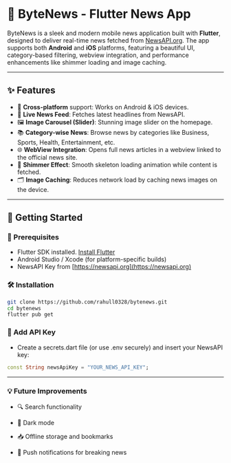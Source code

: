 # 📱 ByteNews - Flutter News App

ByteNews is a sleek and modern mobile news application built with **Flutter**, designed to deliver real-time news fetched from [NewsAPI.org](https://newsapi.org/). The app supports both **Android** and **iOS** platforms, featuring a beautiful UI, category-based filtering, webview integration, and performance enhancements like shimmer loading and image caching.

---

## ✨ Features

- 📌 **Cross-platform** support: Works on Android & iOS devices.
- 📰 **Live News Feed**: Fetches latest headlines from NewsAPI.
- 🖼️ **Image Carousel (Slider)**: Stunning image slider on the homepage.
- 📚 **Category-wise News**: Browse news by categories like Business, Sports, Health, Entertainment, etc.
- 🌐 **WebView Integration**: Opens full news articles in a webview linked to the official news site.
- 💫 **Shimmer Effect**: Smooth skeleton loading animation while content is fetched.
- 🗂️ **Image Caching**: Reduces network load by caching news images on the device.

---

## 🚀 Getting Started

### 🔧 Prerequisites

- Flutter SDK installed. [Install Flutter](https://flutter.dev/docs/get-started/install)
- Android Studio / Xcode (for platform-specific builds)
- NewsAPI Key from [https://newsapi.org](https://newsapi.org)

### 🛠️ Installation

```bash
git clone https://github.com/rahull0328/bytenews.git
cd bytenews
flutter pub get
```

### 🔑 Add API Key

- Create a secrets.dart file (or use .env securely) and insert your NewsAPI key:

```dart
const String newsApiKey = "YOUR_NEWS_API_KEY";
```

---

### 💡 Future Improvements
- 🔍 Search functionality

- 🌙 Dark mode

- 📥 Offline storage and bookmarks

- 🔔 Push notifications for breaking news